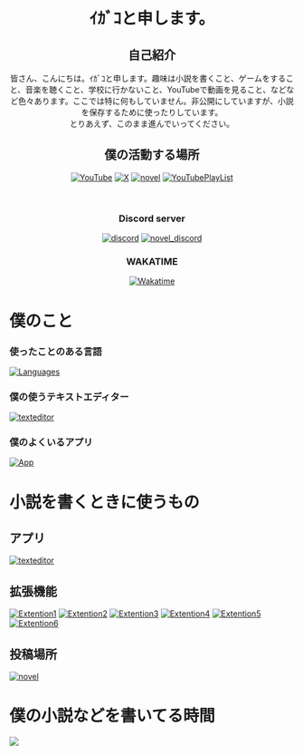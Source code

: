 <div><h1 align="center">ｲｶﾞｺと申します。</h1>
<div align="center">
  
  ## 自己紹介
  皆さん、こんにちは。ｲｶﾞｺと申します。趣味は小説を書くこと、ゲームをすること、音楽を聴くこと、学校に行かないこと、YouTubeで動画を見ること、などなど色々あります。ここでは特に何もしていません。非公開にしていますが、小説を保存するために使ったりしています。
  <br />とりあえず、このまま進んでいってください。
</div>

<div align="center">
  
  ## 僕の活動する場所
  
  [![YouTube](https://img.shields.io/badge/YouTube-ffffff?style=for-the-badge&logo=youtube&logoColor=red)](https://youtube.com/@igakojp_tri-u)
  [![X](https://img.shields.io/badge/X(Twitter)-ffffff?style=for-the-badge&logo=x&logoColor=black)](https://x.com/igakojp)
  [![novel](https://img.shields.io/badge/%E5%B0%8F%E8%AA%AC-%E3%82%AB%E3%82%AF%E3%83%A8%E3%83%A0-2792ca?style=for-the-badge)](https://kakuyomu.jp/users/igakojp)
  [![YouTubePlayList](https://img.shields.io/badge/イガコの好きな曲(YouTube)-ffffff?style=for-the-badge&logo=youtube&logoColor=red)](https://www.youtube.com/playlist?list=PLq5fmALsbE3p43GXTkJ4YVSRLZcNkTw0E)

  <br />
  
  <h3>Discord server</h3>
  
  [![discord](https://discord.com/api/guilds/1355330112593203240/widget.png?style=banner2)](https://discord.com/invite/UtvHAdH28g/)
  [![novel_discord](https://discord.com/api/guilds/1404029971038605342/widget.png?style=banner2)](https://discord.gg/xXzNJeUehx)
  
  <h3>WAKATIME</h3>
  
  [![Wakatime](https://wakatime.com/badge/user/4574977e-50bb-4df7-803b-fe5b31eab6dd.svg?style=for-the-badge)](https://wakatime.com/@4574977e-50bb-4df7-803b-fe5b31eab6dd)
  
</div>

# 僕のこと

<h3>使ったことのある言語</h3>

[![Languages](https://skillicons.dev/icons?i=javascript,html,css,python)](https://skillicons.dev)

<h3>僕の使うテキストエディター</h3>

[![texteditor](https://skillicons.dev/icons?i=vscode,sublime)](https://skillicons.dev)

<h3>僕のよくいるアプリ</h3>

[![App](https://skillicons.dev/icons?i=discord,github,vscode)](https://skillicons.dev)

# 小説を書くときに使うもの
## アプリ
[![texteditor](https://skillicons.dev/icons?i=vscode)](https://code.visualstudio.com/)
## 拡張機能
[![Extention1](https://img.shields.io/badge/Save_Typing-2792ca?style=for-the-badge)](https://marketplace.visualstudio.com/items?itemName=akhail.save-typing)
[![Extention2](https://img.shields.io/badge/Word_Devider-2792ca?style=for-the-badge)](https://marketplace.visualstudio.com/items?itemName=yutotnh.word-divider)
[![Extention3](https://img.shields.io/badge/WriteMate_|_小説を書き切るための相棒-2792ca?style=for-the-badge)](https://marketplace.visualstudio.com/items?itemName=sui-rabbit.writemate)
[![Extention4](https://img.shields.io/badge/テキスト小説-2792ca?style=for-the-badge)](https://marketplace.visualstudio.com/items?itemName=gearsns.text-novel)
[![Extention5](https://img.shields.io/badge/codeXP-2792ca?style=for-the-badge)](https://marketplace.visualstudio.com/items?itemName=pixl-garden.codexp)
[![Extention6](https://img.shields.io/badge/Background-2792ca?style=for-the-badge)](https://marketplace.visualstudio.com/items?itemName=Katsute.code-background)
## 投稿場所
[![novel](https://img.shields.io/badge/%E5%B0%8F%E8%AA%AC-%E3%82%AB%E3%82%AF%E3%83%A8%E3%83%A0-2792ca?style=for-the-badge)](https://kakuyomu.jp/users/igakojp)

# 僕の小説などを書いてる時間
<a href="https://wakatime.com/@igakojp"><img src="https://wakatime.com/share/@igakojp/703f2db2-a831-454b-9d32-c98592549482.svg" align="top" /></a>

